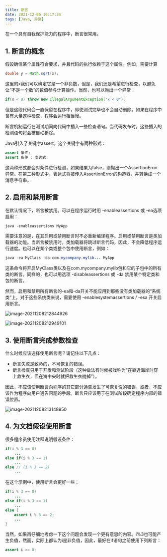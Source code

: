 ```yaml
---
title: 断言
date: 2021-12-06 10:17:34
tags: [Java, 异常]
---
```


在一个具有自我保护能力的程序中，断言很常用。

<!--more-->

## 1. 断言的概念

假设确信某个属性符合要求，并且代码的执行依赖于这个属性。例如，需要计算

```java
double y = Math.sqrt(x);
```

这里的x我们可以确定它是一个非负数，但是，我们还是希望进行检查，以避免让“不是一个数”的数值参与计算操作。当然，也可以抛出一个异常：

```java
if(x < 0) throw new IllegalArgumentException("x < 0");
```

但是这段代码会一直保留在程序中，即使测试完毕也不会自动删除。如果在程序中含有大量这种检查，程序会运行相当慢。

断言机制运行在测试期间向代码中插入一些检查语句。当代码发布时，这些插入的检测语句将会被自动移除。

Java引入了关键字assert。这个关键字有两种形式：

```java
assert 条件;
assert 条件 : 表达式;
```

这两种形式都会对条件进行检测，如果结果为false，则抛出一个AssertionError异常。在第二种形式中，表达式将被传入AssertionError的构造器，并转换成一个消息字符串。

## 2. 启用和禁用断言

在默认情况下，断言被禁用。可以在程序运行时用 -enableassertions 或 -ea选项启用：

```java
java -enableassertions MyApp
```

需要注意的是，在其启用或禁用断言时不必重新编译程序。启用或禁用断言是类加载器的功能。当断言被禁用时，类加载器将跳过断言代码，因此，不会降低程序运行速度。也可以在某个类或整个包中使用断言，例如：

```java
java -ea:MyClass -ea:com.mycompany.mylib... MyApp
```

这条命令将开启MyClass类以及在com.mycompany.mylib包和它的子包中的所有类的断言。同样的，也可以用选项 -disableassertions 或 -da 禁用某个特定类和包的断言。

然而，启用和禁用所有断言的-ea和-da开关不能应用到那些没有类加载器的“系统类”上。对于这些系统类来说，需要使用 -enablesystemassertions / -esa 开关启用断言。

![image-20211208212844926](https://gitee.com/pengzong888/imageSource/raw/master/img/2022/2/image-20211208212844926.png)

![image-20211208212949101](https://gitee.com/pengzong888/imageSource/raw/master/img/2022/2/image-20211208212949101.png)

## 3. 使用断言完成参数检查

什么时候应该选择使用断言呢？请记住以下几点：

- 断言失败是致命的，不可恢复的错误。
- 断言检查只用于开发和测试阶段（这种做法有时候被戏称为“在靠近海岸时穿上救生衣，但在海中央时就把救生衣抛掉”）。

因此，不应该使用断言向程序的其它部分通告发生了可恢复性的错误，或者，不应该作为程序向用户通告问题的手段。断言只应该用于在测试阶段确定程序内部的错误位置。

![image-20211208213148950](https://gitee.com/pengzong888/imageSource/raw/master/img/2022/2/image-20211208213148950.png)

## 4. 为文档假设使用断言

很多程序员使用注释说明假设条件：

```java
if(i % 3 == 0)	
    ...
else if(i % 3 == 1)	
    ...
else // (i % 3 == 2)
    ...
```

在这个示例中，使用断言会更好一些：

```java
if(i % 3 == 0)	
    ...
else if(i % 3 == 1)	
    ...
else {
    assert i % 3 == 2;
    ...
}
```

当然，如果再仔细地考虑一下这个问题会发现一个更有意思的内容。i%3也可能产生负值，然而，实际上都认为i是非负值，因此，最好在if语句之前使用下列断言：

```java
assert i >= 0;
```

